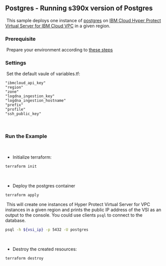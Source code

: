 ## Postgres - Running s390x version of Postgres
​
This sample deploys one instance of [postgres](https://hub.docker.com/r/s390x/postgres/) on [IBM Cloud Hyper Protect Virtual Server for IBM Cloud VPC](https://cloud.ibm.com/docs/vpc?topic=vpc-about-se) in a given region.
​
### Prerequisite
​
Prepare your environment according to [these steps](https://github.com/ibm-hyper-protect/linuxone-vsi-automation-samples/blob/master/terraform-hpvs/README.md)
​
### Settings
​
Set the default vaule of variables.tf:
​
```text
"ibmcloud_api_key"
"region"
"zone" 
"logdna_ingestion_key"
"logdna_ingestion_hostname"
"prefix"
"profile" 
"ssh_public_key"
```
​
### Run the Example
​
- Initialize terraform:
​
```bash
terraform init
```
​
- Deploy the postgres container
​
```bash
terraform apply
```
​
This will create one instances of Hyper Protect Virtual Server for VPC instances in a given region and prints the public IP address of the VSI as an output to the console. You could use clients `psql` to connect to the database. 
​
```bash
psql -h ${vsi_ip} -p 5432 -U postgres
```
​
- Destroy the created resources:
​
```bash
terraform destroy
```
